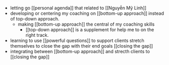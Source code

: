 - letting go [[personal agenda]] that related to [[Nguyễn Mỹ Linh]]
- developing or centering my coaching on [[bottom-up approach]] instead of top-down approach.
    - making [[bottom-up approach]] the central of my coaching skills
        - [[top-down approach]] is a supplement for help me to on the right track.
- learning to use [[powerful questions]] to support clients stretch themselves to close the gap with their end goals [[closing the gap]]
- integrating between [[bottom-up approach]] and strecth clients to [[closing the gap]]
